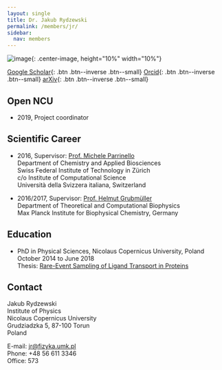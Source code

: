 ```yaml
---
layout: single
title: Dr. Jakub Rydzewski
permalink: /members/jr/
sidebar:
  nav: members
---
```


![image](/assets/images/jr.png){: .center-image, height="10%" width="10%"}

[Google Scholar](https://scholar.google.pl/citations?user=dEMXOpcAAAAJ&hl=pl){: .btn .btn--inverse .btn--small}
[Orcid](https://orcid.org/0000-0003-4325-4177){: .btn .btn--inverse .btn--small}
[arXiv](https://arxiv.org/a/0000-0003-4325-4177.html){: .btn .btn--inverse .btn--small}
  
## Open NCU
* 2019, Project coordinator

## Scientific Career
* 2016, Supervisor: [Prof. Michele Parrinello](http://www.rgp.ethz.ch)  
  Department of Chemistry and Applied Biosciences  
  Swiss Federal Institute of Technology in Zürich  
  c/o Institute of Computational Science  
  Università della Svizzera italiana, Switzerland  

* 2016/2017, Supervisor: [Prof. Helmut Grubmüller](https://www.mpibpc.mpg.de/grubmueller)  
  Department of Theoretical and Computational Biophysics  
  Max Planck Institute for Biophysical Chemistry, Germany  
  
## Education
* PhD in Physical Sciences, Nicolaus Copernicus University, Poland  
  October 2014 to June 2018  
  Thesis: [Rare-Event Sampling of Ligand Transport in Proteins](/assets/pubs/Rydzewski_2018_PhD.pdf)

## Contact
Jakub Rydzewski  
Institute of Physics  
Nicolaus Copernicus University  
Grudziadzka 5, 87-100 Torun  
Poland  

E-mail: jr@fizyka.umk.pl  
Phone: +48 56 611 3346  
Office: 573  
